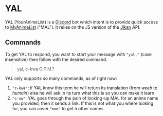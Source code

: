# YAL

YAL (YourAnimeList) is a [Discord](https://discordapp.com/) bot which intent is to provide quick access to [MyAnimeList](https://myanimelist.net/) ("MAL"). It relies on the JS version of the [Jikan](https://jikan.moe/) API.

## Commands

To get YAL to respond, you want to start your message with `"yal,"` (case insensitive) then follow with the desired command.

> yal, c-kwa O.P.M.?

YAL only supports so many commands, as of right now:

1. `"c-kwa"`: if YAL know this term he will return its translation (from _weeb_ to _humain_) else he will ask in its turn what this is so you can make it learn.
0. `"c-ou"`: YAL goes through the pain of looking-up MAL for an anime name you provided, then it sends a link. If this is not what you where looking for, you can anser `"non"` to get 5 other names.
